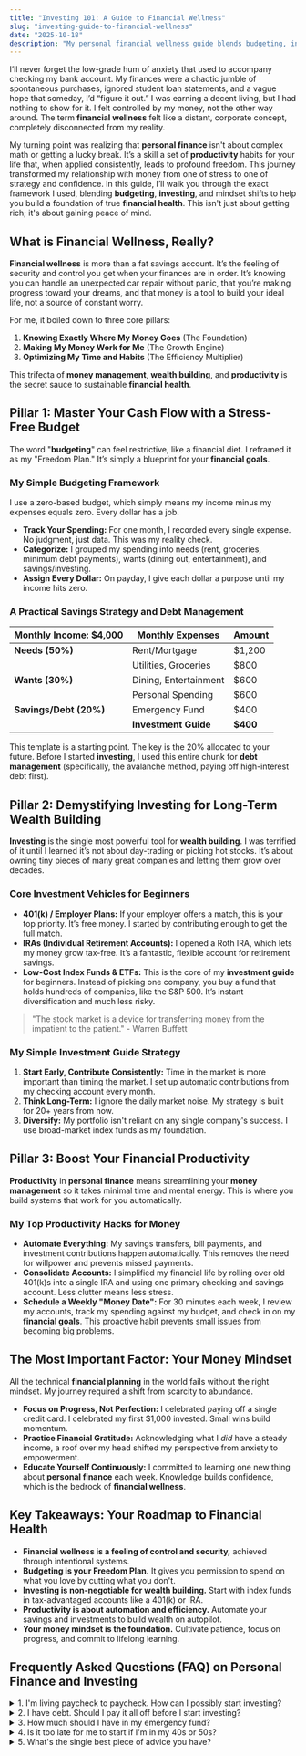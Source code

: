 ```yaml
---
title: "Investing 101: A Guide to Financial Wellness"
slug: "investing-guide-to-financial-wellness"
date: "2025-10-18"
description: "My personal financial wellness guide blends budgeting, investing, and productivity. Discover a practical system for money management, debt freedom."
---
```

I’ll never forget the low-grade hum of anxiety that used to accompany checking my bank account. My finances were a chaotic jumble of spontaneous purchases, ignored student loan statements, and a vague hope that someday, I’d “figure it out.” I was earning a decent living, but I had nothing to show for it. I felt controlled by my money, not the other way around. The term **financial wellness** felt like a distant, corporate concept, completely disconnected from my reality.

My turning point was realizing that **personal finance** isn't about complex math or getting a lucky break. It’s a skill a set of **productivity** habits for your life that, when applied consistently, leads to profound freedom. This journey transformed my relationship with money from one of stress to one of strategy and confidence. In this guide, I’ll walk you through the exact framework I used, blending **budgeting**, **investing**, and mindset shifts to help you build a foundation of true **financial health**. This isn't just about getting rich; it's about gaining peace of mind.

## What is Financial Wellness, Really?

**Financial wellness** is more than a fat savings account. It’s the feeling of security and control you get when your finances are in order. It’s knowing you can handle an unexpected car repair without panic, that you’re making progress toward your dreams, and that money is a tool to build your ideal life, not a source of constant worry.

For me, it boiled down to three core pillars:
1.  **Knowing Exactly Where My Money Goes** (The Foundation)
2.  **Making My Money Work for Me** (The Growth Engine)
3.  **Optimizing My Time and Habits** (The Efficiency Multiplier)

This trifecta of **money management**, **wealth building**, and **productivity** is the secret sauce to sustainable **financial health**.

## Pillar 1: Master Your Cash Flow with a Stress-Free Budget

The word "**budgeting**" can feel restrictive, like a financial diet. I reframed it as my "Freedom Plan." It’s simply a blueprint for your **financial goals**.

### My Simple Budgeting Framework

I use a zero-based budget, which simply means my income minus my expenses equals zero. Every dollar has a job.

*   **Track Your Spending:** For one month, I recorded every single expense. No judgment, just data. This was my reality check.
*   **Categorize:** I grouped my spending into needs (rent, groceries, minimum debt payments), wants (dining out, entertainment), and savings/investing.
*   **Assign Every Dollar:** On payday, I give each dollar a purpose until my income hits zero.

### A Practical **Savings Strategy** and **Debt Management**

| Monthly Income: $4,000 |      Monthly Expenses         | Amount     |
| ---------------------- | ------------------------ | ---------- |
| **Needs (50%)**        |      Rent/Mortgage            | $1,200     |
|                        |      Utilities, Groceries     | $800       |
| **Wants (30%)**        |     Dining, Entertainment    | $600       |
|                        |      Personal Spending        | $600       |
| **Savings/Debt (20%)** |      Emergency Fund           | $400       |
|                        |      **Investment Guide**     | **$400**   |

This template is a starting point. The key is the 20% allocated to your future. Before I started **investing**, I used this entire chunk for **debt management** (specifically, the avalanche method, paying off high-interest debt first).

## Pillar 2: Demystifying Investing for Long-Term Wealth Building

**Investing** is the single most powerful tool for **wealth building**. I was terrified of it until I learned it’s not about day-trading or picking hot stocks. It’s about owning tiny pieces of many great companies and letting them grow over decades.

### Core Investment Vehicles for Beginners

*   **401(k) / Employer Plans:** If your employer offers a match, this is your top priority. It’s free money. I started by contributing enough to get the full match.
*   **IRAs (Individual Retirement Accounts):** I opened a Roth IRA, which lets my money grow tax-free. It’s a fantastic, flexible account for retirement savings.
*   **Low-Cost Index Funds & ETFs:** This is the core of my **investment guide** for beginners. Instead of picking one company, you buy a fund that holds hundreds of companies, like the S&P 500. It’s instant diversification and much less risky.

> "The stock market is a device for transferring money from the impatient to the patient." - Warren Buffett

### My Simple **Investment Guide** Strategy

1.  **Start Early, Contribute Consistently:** Time in the market is more important than timing the market. I set up automatic contributions from my checking account every month.
2.  **Think Long-Term:** I ignore the daily market noise. My strategy is built for 20+ years from now.
3.  **Diversify:** My portfolio isn't reliant on any single company's success. I use broad-market index funds as my foundation.

## Pillar 3: Boost Your Financial Productivity

**Productivity** in **personal finance** means streamlining your **money management** so it takes minimal time and mental energy. This is where you build systems that work for you automatically.

### My Top **Productivity** Hacks for Money

*   **Automate Everything:** My savings transfers, bill payments, and investment contributions happen automatically. This removes the need for willpower and prevents missed payments.
*   **Consolidate Accounts:** I simplified my financial life by rolling over old 401(k)s into a single IRA and using one primary checking and savings account. Less clutter means less stress.
*   **Schedule a Weekly "Money Date":** For 30 minutes each week, I review my accounts, track my spending against my budget, and check in on my **financial goals**. This proactive habit prevents small issues from becoming big problems.

## The Most Important Factor: Your Money Mindset

All the technical **financial planning** in the world fails without the right mindset. My journey required a shift from scarcity to abundance.

*   **Focus on Progress, Not Perfection:** I celebrated paying off a single credit card. I celebrated my first $1,000 invested. Small wins build momentum.
*   **Practice Financial Gratitude:** Acknowledging what I *did* have a steady income, a roof over my head shifted my perspective from anxiety to empowerment.
*   **Educate Yourself Continuously:** I committed to learning one new thing about **personal finance** each week. Knowledge builds confidence, which is the bedrock of **financial wellness**.

## Key Takeaways: Your Roadmap to Financial Health

*   **Financial wellness is a feeling of control and security,** achieved through intentional systems.
*   **Budgeting is your Freedom Plan.** It gives you permission to spend on what you love by cutting what you don't.
*   **Investing is non-negotiable for wealth building.** Start with index funds in tax-advantaged accounts like a 401(k) or IRA.
*   **Productivity is about automation and efficiency.** Automate your savings and investments to build wealth on autopilot.
*   **Your money mindset is the foundation.** Cultivate patience, focus on progress, and commit to lifelong learning.

<section itemScope itemType="https://schema.org/FAQPage">
  <h2>Frequently Asked Questions (FAQ) on Personal Finance and Investing</h2>

  <details itemProp="mainEntity" itemScope itemType="https://schema.org/Question">
    <summary itemProp="name">
      1. I'm living paycheck to paycheck. How can I possibly start investing?
    </summary>
    <div itemProp="acceptedAnswer" itemScope itemType="https://schema.org/Answer">
      <div itemProp="text">
        <p>
          Start with **budgeting**. The goal is to find even $25-$50 a month to 
          redirect. Look for one recurring subscription you can cancel or a slightly 
          cheaper cell phone plan. That small amount, invested consistently, is a 
          powerful start. The **habit is more important than the amount**.
        </p>
      </div>
    </div>
  </details>

  <details itemProp="mainEntity" itemScope itemType="https://schema.org/Question">
    <summary itemProp="name">
      2. I have debt. Should I pay it all off before I start investing?
    </summary>
    <div itemProp="acceptedAnswer" itemScope itemType="https://schema.org/Answer">
      <div itemProp="text">
        <p>
          It depends on the interest rate. For **high-interest debt** like credit 
          cards (often 15-30% APR), focus on paying that down first. The interest 
          you save is a guaranteed return. For low-interest debt like some student 
          loans, you can often balance aggressive repayment with starting to invest, 
          especially if you have an employer 401(k) match.
        </p>
      </div>
    </div>
  </details>

  <details itemProp="mainEntity" itemScope itemType="https://schema.org/Question">
    <summary itemProp="name">
      3. How much should I have in my emergency fund?
    </summary>
    <div itemProp="acceptedAnswer" itemScope itemType="https://schema.org/Answer">
      <div itemProp="text">
        <p>
          My rule of thumb is **3-6 months' worth of essential living expenses**. 
          Start with a goal of $1,000, then build it up to one month's expenses, 
          and continue from there. This fund is your financial shock absorber 
          for life's surprises.
        </p>
      </div>
    </div>
  </details>

  <details itemProp="mainEntity" itemScope itemType="https://schema.org/Question">
    <summary itemProp="name">
      4. Is it too late for me to start if I'm in my 40s or 50s?
    </summary>
    <div itemProp="acceptedAnswer" itemScope itemType="https://schema.org/Answer">
      <div itemProp="text">
        <p>
          **It is never too late.** While starting early has huge advantages, the 
          second-best time to start is now. Your strategy may focus more on aggressive 
          saving and **catch-up contributions** allowed in retirement accounts for 
          those over 50. The goal is to improve your future from where you are today.
        </p>
      </div>
    </div>
  </details>
  
  <details itemProp="mainEntity" itemScope itemType="https://schema.org/Question">
    <summary itemProp="name">
      5. What's the single best piece of advice you have?
    </summary>
    <div itemProp="acceptedAnswer" itemScope itemType="https://schema.org/Answer">
      <div itemProp="text">
        <p>
          **Start.** Don't let perfection be the enemy of good. Open a savings account 
          today. Read one article about index funds tomorrow. Set up a single automatic 
          transfer. The most successful **financial planning** is the plan you actually 
          stick with. Your future self will thank you for the first small step you 
          take right now.
        </p>
      </div>
    </div>
  </details>
</section>